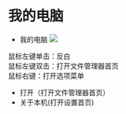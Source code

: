 # 我的电脑

- 我的电脑
![](../pic/zhuomian/Screenshot_2016-12-28-09-37-24.png)

鼠标左键单击：反白<br>
鼠标左键双击：打开文件管理器首页<br>
鼠标右键：打开选项菜单<br>
- 打开（打开文件管理器首页）
- 关于本机(打开设置首页)
